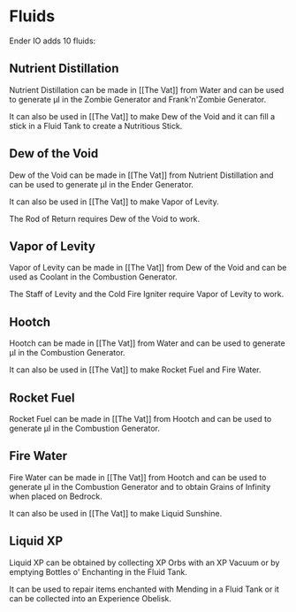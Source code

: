 # Fluids

Ender IO adds 10 fluids:

##  Nutrient Distillation

Nutrient Distillation can be made in [[The Vat]] from Water and can be used to generate µI in the Zombie Generator and Frank'n'Zombie Generator.

It can also be used in [[The Vat]] to make Dew of the Void and it can fill a stick in a Fluid Tank to create a Nutritious Stick.

## Dew of the Void

Dew of the Void can be made in [[The Vat]] from Nutrient Distillation and can be used to generate µI in the Ender Generator.

It can also be used in [[The Vat]] to make Vapor of Levity.

The Rod of Return requires Dew of the Void to work.

## Vapor of Levity

Vapor of Levity can be made in [[The Vat]] from Dew of the Void and can be used as Coolant in the Combustion Generator.

The Staff of Levity and the Cold Fire Igniter require Vapor of Levity to work.

## Hootch

Hootch can be made in [[The Vat]] from Water and can be used to generate µI in the Combustion Generator.

It can also be used in [[The Vat]] to make Rocket Fuel and Fire Water.

## Rocket Fuel

Rocket Fuel can be made in [[The Vat]] from Hootch and can be used to generate µI in the Combustion Generator.

## Fire Water

Fire Water can be made in [[The Vat]] from Hootch and can be used to generate µI in the Combustion Generator and to obtain Grains of Infinity when placed on Bedrock.

It can also be used in [[The Vat]]  to make Liquid Sunshine.

## Liquid XP

Liquid XP can be obtained by collecting XP Orbs with an XP Vacuum or by emptying Bottles o' Enchanting in the Fluid Tank.

It can be used to repair items enchanted with Mending in a Fluid Tank or it can be collected into an Experience Obelisk.



